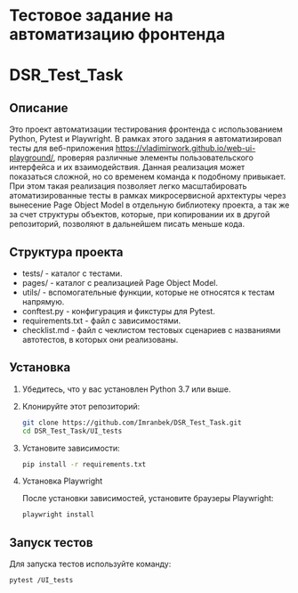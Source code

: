 # Тестовое задание на автоматизацию фронтенда

# DSR_Test_Task

## Описание

Это проект автоматизации тестирования фронтенда с использованием Python, Pytest и Playwright.
В рамках этого задания я автоматизировал тесты для веб-приложения https://vladimirwork.github.io/web-ui-playground/,
проверяя различные элементы пользовательского интерфейса и их взаимодействия. 
Данная реализация может показаться сложной, но со временем команда к подобному привыкает. 
При этом такая реализация позволяет легко масштабировать атоматизированные
тесты в рамках микросервисной архтектуры через вынесение Page Object Model в отдельную библиотеку проекта, 
а так же за счет структуры объектов, которые, при копировании их в другой репозиторий, 
позволяют в дальнейшем писать меньше кода.

## Структура проекта

- tests/ - каталог с тестами.
- pages/ - каталог с реализацией Page Object Model.
- utils/ - вспомогательные функции, которые не относятся к тестам напрямую.
- conftest.py - конфигурация и фикстуры для Pytest.
- requirements.txt - файл с зависимостями.
- checklist.md - файл с чеклистом тестовых сценариев с названиями автотестов, в которых они реализованы.

## Установка

1. Убедитесь, что у вас установлен Python 3.7 или выше.
2. Клонируйте этот репозиторий:
    ```sh
    git clone https://github.com/Imranbek/DSR_Test_Task.git
    cd DSR_Test_Task/UI_tests
    ```
3. Установите зависимости:
    ```sh
    pip install -r requirements.txt
    ```

4. Установка Playwright

   После установки зависимостей, установите браузеры Playwright:
    ```sh
    playwright install
    ```

## Запуск тестов

Для запуска тестов используйте команду:

```sh
pytest /UI_tests
```